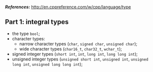 ***References:*** http://en.cppreference.com/w/cpp/language/type

## Part 1: integral types

- the type `bool`;
- character types:
    - narrow character types (`char`, `signed char`, `unsigned char`);
    - wide character types (`char16_t`, `char32_t`, `wchar_t`);
- signed integer types (`short int`, `int`, `long int`, `long long int`);
- unsigned integer types (`unsigned short int`, `unsigned int`, `unsigned long int`, `unsigned long long int`);
